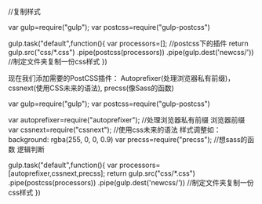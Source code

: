 
//复制样式

var gulp=require("gulp");
var postcss=require("gulp-postcss")

gulp.task("default",function(){
	var processors=[];  //postcss下的插件
	return gulp.src("css/*.css")
		.pipe(postcss(processors))
		.pipe(gulp.dest('newcss/'))  //制定文件夹复制一份css样式
})



现在我们添加需要的PostCSS插件：
	Autoprefixer(处理浏览器私有前缀)，
	cssnext(使用CSS未来的语法),
	precss(像Sass的函数)


var gulp=require("gulp");
var postcss=require("gulp-postcss")

var autoprefixer=require("autoprefixer"); //处理浏览器私有前缀  浏览器前缀
var cssnext=require("cssnext"); 		  //使用css未来的语法	样式调整如：background: rgba(255, 0, 0, 0.9)
var precss=require("precss");			  //想sass的函数  逻辑判断

gulp.task("default",function(){
	var processors=[autoprefixer,cssnext,precss];
	return gulp.src("css/*.css")
		.pipe(postcss(processors))
		.pipe(gulp.dest('newcss/'))  //制定文件夹复制一份css样式
})


